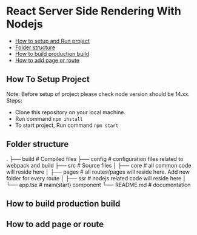 # React Server Side Rendering With Nodejs

 - [How to setup and Run project](#how-to-setup-project)
 - [Folder structure](#folder-structure)
 - [How to build production build](#how-to-build-production-build)
 - [How to add page or route](#how-to-add-page-or-route)

## How To Setup Project
Note: Before setup of project please check node version should be 14.xx.
Steps:

 - Clone this repository on your local machine.
 - Run command `npm install`
 - To start project, Run command `npm start`

## Folder structure
.
├── build                   # Compiled files
├── config                 # configuration files related to webpack and build
├── src                      # Source files
│   ├── core              # all common code will reside here
│   ├── pages           # all routes/pages will reside here. Add new folder for every route
│   ├── ssr                # nodejs related code will reside here
│   └── app.tsx        # main(start) component
└── README.md    # documentation
## How to build production build

## How to add page or route
